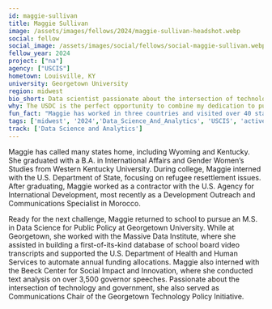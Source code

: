 ```yaml
---
id: maggie-sullivan
title: Maggie Sullivan
image: /assets/images/fellows/2024/maggie-sullivan-headshot.webp
social: fellow
social_image: /assets/images/social/fellows/social-maggie-sullivan.webp
fellow_year: 2024
project: ["na"]
agency: ["USCIS"]
hometown: Louisville, KY
university: Georgetown University
region: midwest
bio_short: Data scientist passionate about the intersection of technology and government
why: The USDC is the perfect opportunity to combine my dedication to public service with my data science skills. The USDC also provides a supportive space to help me grow personally and professionally as a data scientist. 
fun_fact: "Maggie has worked in three countries and visited over 40 states. In her spare time, she enjoys playing volleyball and being an auntie"
tags: ['midwest', '2024','Data_Science_And_Analytics', 'USCIS', 'active']
track: ['Data Science and Analytics']
---
```


Maggie has called many states home, including Wyoming and Kentucky. She graduated with a B.A. in International Affairs and Gender Women’s Studies from Western Kentucky University. During college, Maggie interned with the U.S. Department of State, focusing on refugee resettlement issues. After graduating, Maggie worked as a contractor with the U.S. Agency for International Development, most recently as a Development Outreach and Communications Specialist in Morocco. 

Ready for the next challenge, Maggie returned to school to pursue an M.S. in Data Science for Public Policy at Georgetown University. While at Georgetown, she worked with the Massive Data Institute, where she assisted in building a first-of-its-kind database of school board video transcripts and supported the U.S. Department of Health and Human Services to automate annual funding allocations. Maggie also interned with the Beeck Center for Social Impact and Innovation, where she conducted text analysis on over 3,500 governor speeches. Passionate about the intersection of technology and government, she also served as Communications Chair of the Georgetown Technology Policy Initiative. 
